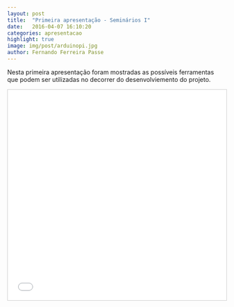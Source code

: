 ```yaml
---
layout: post
title:  "Primeira apresentação - Seminários I"
date:   2016-04-07 16:10:20
categories: apresentacao
highlight: true
image: img/post/arduinopi.jpg
author: Fernando Ferreira Passe
---
```

<p>Nesta primeira apresentação foram mostradas as possíveis ferramentas que podem ser utilizadas no decorrer do desenvolviemento do projeto.</p>

<iframe src="//www.slideshare.net/slideshow/embed_code/key/eJDrKgtj0HmI29" width="595" height="485" frameborder="0" marginwidth="0" marginheight="0" scrolling="no" style="border:1px solid #CCC; border-width:1px; margin-bottom:5px; max-width: 100%;" allowfullscreen></iframe>